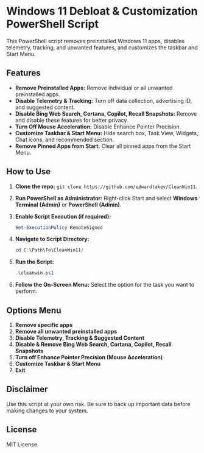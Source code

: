 # Windows 11 Debloat & Customization PowerShell Script

This PowerShell script removes preinstalled Windows 11 apps, disables telemetry, tracking, and unwanted features, and customizes the taskbar and Start Menu.

## Features

- **Remove Preinstalled Apps:** Remove individual or all unwanted preinstalled apps.
- **Disable Telemetry & Tracking:** Turn off data collection, advertising ID, and suggested content.
- **Disable Bing Web Search, Cortana, Copilot, Recall Snapshots:** Remove and disable these features for better privacy.
- **Turn Off Mouse Acceleration:** Disable Enhance Pointer Precision.
- **Customize Taskbar & Start Menu:** Hide search box, Task View, Widgets, Chat icons, and recommended section.
- **Remove Pinned Apps from Start:** Clear all pinned apps from the Start Menu.

## How to Use

1. **Clone the repo:**
   `git clone https://github.com/edwardtakev/CleanWin11`.

2. **Run PowerShell as Administrator:**
   Right-click Start and select **Windows Terminal (Admin)** or **PowerShell (Admin)**.

3. **Enable Script Execution (if required):**
   ```powershell
   Set-ExecutionPolicy RemoteSigned
   ```

4. **Navigate to Script Directory:**
   ```powershell
   cd C:\Path\To\CleanWin11/
   ```

5. **Run the Script:**
   ```powershell
   .\cleanwin.ps1
   ```

6. **Follow the On-Screen Menu:**
   Select the option for the task you want to perform.

## Options Menu

1. **Remove specific apps**
2. **Remove all unwanted preinstalled apps**
3. **Disable Telemetry, Tracking & Suggested Content**
4. **Disable & Remove Bing Web Search, Cortana, Copilot, Recall Snapshots**
5. **Turn off Enhance Pointer Precision (Mouse Acceleration)**
6. **Customize Taskbar & Start Menu**
7. **Exit**

## Disclaimer

Use this script at your own risk. Be sure to back up important data before making changes to your system.

## License

MIT License

